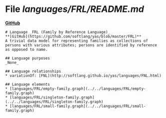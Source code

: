 # File _languages/FRL/README.md_
**[GitHub](https://github.com/softlang/yas/blob/master/languages/FRL/README.md)**
```
# Language _FRL (Family by Reference Language)_
**[GitHub](https://github.com/softlang/yas/blob/master/FRL)**
A trivial data model for representing families as collections of persons with various attributes; persons are identified by reference as opposed to name.

## Language purposes
_None_

## Language relationships
* variationOf: [FNL](http://softlang.github.io/yas/languages/FNL.html)

## Language elements
* [languages/FRL/empty-family.graph](../../languages/FRL/empty-family.graph)
* [languages/FRL/singleton-family.graph](../../languages/FRL/singleton-family.graph)
* [languages/FRL/small-family.graph](../../languages/FRL/small-family.graph)
```

